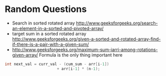 # Random Questions

- Search in sorted rotated array http://www.geeksforgeeks.org/search-an-element-in-a-sorted-and-pivoted-array/
- target sum in a sorted rotated array http://www.geeksforgeeks.org/given-a-sorted-and-rotated-array-find-if-there-is-a-pair-with-a-given-sum/
- http://www.geeksforgeeks.org/maximum-sum-iarri-among-rotations-given-array/
Formula is the only thing important here
```java
int next_val = curr_val - (cum_sum - arr[i-1])
                       + arr[i-1] * (n-1);
```
